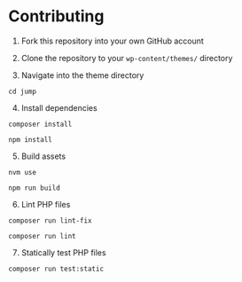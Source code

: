 # Contributing

1. Fork this repository into your own GitHub account

2. Clone the repository to your `wp-content/themes/` directory

3. Navigate into the theme directory

```
cd jump
```

4. Install dependencies

```
composer install
``` 
```
npm install
````

5. Build assets

```
nvm use
```
```
npm run build
```

6. Lint PHP files

```
composer run lint-fix
```

```
composer run lint
```

7. Statically test PHP files

```
composer run test:static
```